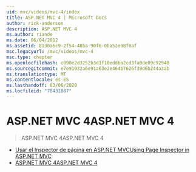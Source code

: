 ```yaml
---
uid: mvc/videos/mvc-4/index
title: ASP.NET MVC 4 | Microsoft Docs
author: rick-anderson
description: ASP.NET MVC 4
ms.author: riande
ms.date: 06/04/2012
ms.assetid: 8130a6c9-2f54-48ba-90f6-0ba52e98f0af
msc.legacyurl: /mvc/videos/mvc-4
msc.type: chapter
ms.openlocfilehash: c090e2d3252b3d1f10eddba2cd3fa0de09c92940
ms.sourcegitcommit: e7e91932a6e91a63e2e46417626f39d6b244a3ab
ms.translationtype: MT
ms.contentlocale: es-ES
ms.lasthandoff: 03/06/2020
ms.locfileid: "78431887"
---
```

# <a name="aspnet-mvc-4"></a><span data-ttu-id="f2984-103">ASP.NET MVC 4</span><span class="sxs-lookup"><span data-stu-id="f2984-103">ASP.NET MVC 4</span></span>

> <span data-ttu-id="f2984-104">ASP.NET MVC 4</span><span class="sxs-lookup"><span data-stu-id="f2984-104">ASP.NET MVC 4</span></span>

- [<span data-ttu-id="f2984-105">Usar el Inspector de página en ASP.NET MVC</span><span class="sxs-lookup"><span data-stu-id="f2984-105">Using Page Inspector in ASP.NET MVC</span></span>](using-page-inspector-in-aspnet-mvc.md)
- [<span data-ttu-id="f2984-106">ASP.NET MVC 4</span><span class="sxs-lookup"><span data-stu-id="f2984-106">ASP.NET MVC 4</span></span>](aspnet-mvc-4.md)
